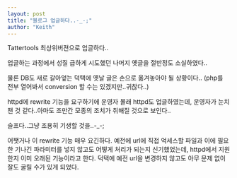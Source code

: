 ```yaml
---
layout: post
title: "블로그 업글하다..-_-;"
author: "Keith"
---
```



Tattertools 최상위버젼으로 업글하다..

업글하는 과정에서 성질 급하게 시도했던 나머지 옛글을 절반정도 소실하였다..

물론 DB도 새로 갈아엎는 덕택에 옛날 글은 손으로 옮겨놓아야 될 상황이다..
(php를 전부 열어봐서 conversion 할 수는 있겠지만..귀찮다..)

httpd에 rewrite 기능을 요구하기에 운영자 몰래 httpd도 업글하였는데,
운영자가 눈치챈 것 같다..아마도 조만간 모종의 조치가 취해질 것으로 보인다..

슬프다..그냥 조용히 기생할 것을..-_-;

어쨋거나 이 rewrite 기능 매우 요긴하다. 예전에 url에 직접 억세스할 파일과 이에 필요한 기나긴 파라미터를 넣지 않고도 어떻게 처리가 되는지 신기했었는데, httpd에서 지원한지 이미 오래된 기능이라고 한다. 덕택에 예전 url을 변경하지 않고도 아무 문제 없이 잘도 굴릴 수가 있게 되었다.





